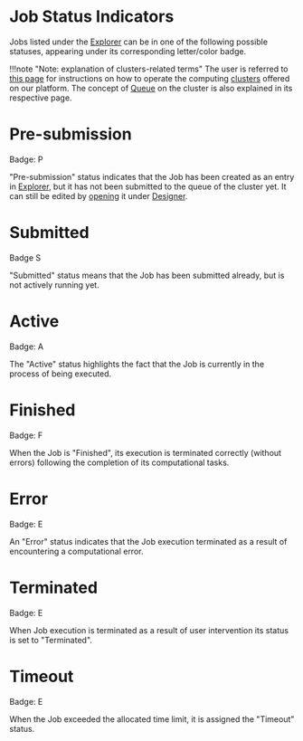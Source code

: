 # Job Status Indicators

Jobs listed under the [Explorer](ui/explorer.md) can be in one of the following possible statuses, appearing under its corresponding letter/color badge.

!!!note "Note: explanation of clusters-related terms"
    The user is referred to [this page](/compute/setup.md) for instructions on how to operate the computing [clusters](/pricing/service-levels.md#clusters-and-premium-hardware) offered on our platform. The concept of [Queue](/compute/levels-queues.md) on the  cluster is also explained in its respective page.

# Pre-submission

Badge: <span class="btn badge b-info border-50">P</span>

"Pre-submission" status indicates that the Job has been created as an entry in [Explorer](ui/explorer.md), but it has not been submitted to the queue of the cluster yet. It can still be edited by [opening](/entities-general/actions/open-edit.md) it under [Designer](/jobs-designer/overview.md).

# Submitted 

 Badge <span class="btn badge b-primary border-50">S</span>
 
 "Submitted" status means that the Job has been submitted already, but is not actively running yet.

# Active

Badge: <span class="btn badge b-warning border-50">A</span>

The "Active" status highlights the fact that the Job is currently in the process of being executed.

# Finished

Badge: <span class="btn badge b-success border-50">F</span>

When the Job is "Finished", its execution is terminated correctly (without errors) following the completion of its computational tasks.

# Error

Badge: <span class="btn badge b-danger border-50">E</span>

An "Error" status indicates that the Job execution terminated as a result of encountering a computational error.

# Terminated

Badge: <span class="btn badge b-default border-50">E</span>

When Job execution is terminated as a result of user intervention its status is set to "Terminated".

# Timeout

Badge: <span class="btn badge b-black border-50">E</span>

When the Job exceeded the allocated time limit, it is assigned the "Timeout" status.

